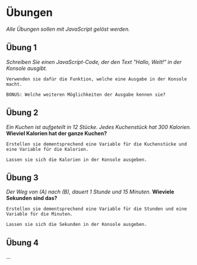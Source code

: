 # Übungen

_Alle Übungen sollen mit JavaScript gelöst werden._

## Übung 1

_Schreiben Sie einen JavaScript-Code, der den Text "Hallo, Welt!" in der Konsole ausgibt._

```quote
Verwenden sie dafür die Funktion, welche eine Ausgabe in der Konsole macht.

BONUS: Welche weiteren Möglichkeiten der Ausgabe kennen sie?
```

## Übung 2

_Ein Kuchen ist aufgeteilt in 12 Stücke. Jedes Kuchenstück hat 300 Kalorien._
**Wieviel Kalorien hat der ganze Kuchen?**

```quote
Erstellen sie dementsprechend eine Variable für die Kuchenstücke und eine Variable für die Kalorien.

Lassen sie sich die Kalorien in der Konsole ausgeben.
```

## Übung 3

_Der Weg von (A) nach (B), dauert 1 Stunde und 15 Minuten._
**Wieviele Sekunden sind das?**

```quote
Erstellen sie dementsprechend eine Variable für die Stunden und eine Variable für die Minuten.

Lassen sie sich die Sekunden in der Konsole ausgeben.
```

## Übung 4

...
